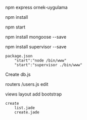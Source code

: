 npm express ornek-uygulama

npm install 

npm start

npm install mongoose --save

npm install supervisor --save

    package.json 
        "start":"node /bin/www"
        "start":"supervisor ./bin/www"

Create db.js

routers /users.js edit

views layout add bootstrap

    create 
        list.jade
        create.jade


